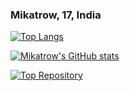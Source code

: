 ### Mikatrow, 17, India
[![Top Langs](https://github-readme-stats.vercel.app/api/top-langs/?username=mikatrow&show_icons=true&theme=tokyonight)](https://github.com/mikatrow/mikatrow)

[![Mikatrow's GitHub stats](https://github-readme-stats.vercel.app/api?username=mikatrow&show_icons=true&theme=tokyonight)](https://github.com/mikatrow/mikatrow)

[![Top Repository](https://github-readme-stats.vercel.app/api/pin/?username=mikatrow&repo=Python-Projects&show_icons=true&theme=tokyonight)](https://github.com/mikatrow/mikatrow)
